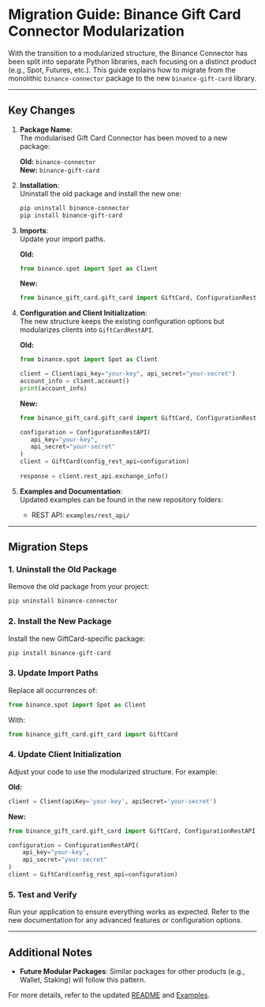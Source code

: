 # Migration Guide: Binance Gift Card Connector Modularization

With the transition to a modularized structure, the Binance Connector has been split into separate Python libraries, each focusing on a distinct product (e.g., Spot, Futures, etc.). This guide explains how to migrate from the monolithic `binance-connector` package to the new `binance-gift-card` library.

---

## Key Changes

1. **Package Name**:  
   The modularised Gift Card Connector has been moved to a new package:

   **Old:** `binance-connector`  
   **New:** `binance-gift-card`

2. **Installation**:  
   Uninstall the old package and install the new one:

   ```bash
   pip uninstall binance-connector
   pip install binance-gift-card
   ```

3. **Imports**:  
   Update your import paths.  

   **Old:**

   ```python
   from binance.spot import Spot as Client
   ```

   **New:**

   ```python
   from binance_gift_card.gift_card import GiftCard, ConfigurationRestAPI
   ```

4. **Configuration and Client Initialization**:  
   The new structure keeps the existing configuration options but modularizes clients into `GiftCardRestAPI`.  

   **Old:**

   ```python
   from binance.spot import Spot as Client

   client = Client(api_key="your-key", api_secret="your-secret")
   account_info = client.account()
   print(account_info)
   ```

   **New:**

   ```python
   from binance_gift_card.gift_card import GiftCard, ConfigurationRestAPI

   configuration = ConfigurationRestAPI(
      api_key="your-key",
      api_secret="your-secret"
   )
   client = GiftCard(config_rest_api=configuration)
      
   response = client.rest_api.exchange_info()
   ```

5. **Examples and Documentation**:  
   Updated examples can be found in the new repository folders:
   - REST API: `examples/rest_api/`

---

## Migration Steps

### 1. Uninstall the Old Package

Remove the old package from your project:

```bash
pip uninstall binance-connector
```

### 2. Install the New Package

Install the new GiftCard-specific package:

```bash
pip install binance-gift-card
```

### 3. Update Import Paths

Replace all occurrences of:

```python
from binance.spot import Spot as Client
```

With:

```python
from binance_gift_card.gift_card import GiftCard
```

### 4. Update Client Initialization

Adjust your code to use the modularized structure. For example:

**Old:**

```python
client = Client(apiKey='your-key', apiSecret='your-secret')
```

**New:**

```python
from binance_gift_card.gift_card import GiftCard, ConfigurationRestAPI

configuration = ConfigurationRestAPI(
    api_key="your-key",
    api_secret="your-secret"
)
client = GiftCard(config_rest_api=configuration)
```

### 5. Test and Verify

Run your application to ensure everything works as expected. Refer to the new documentation for any advanced features or configuration options.

---

## Additional Notes

- **Future Modular Packages**: Similar packages for other products (e.g., Wallet, Staking) will follow this pattern.

For more details, refer to the updated [README](../README.md) and [Examples](../examples/).
